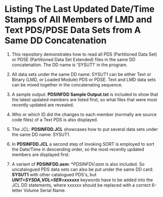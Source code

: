 # Listing The Last Updated Date/Time Stamps of All Members of LMD and Text PDS/PDSE Data Sets from A Same DD Concatenation

1. This repository demonstrates how to read all PDS (Partitioned Data Set) or PDSE (Partitioned Data Set Extended) files in the same DD concatenation. The DD name is 'SYSUT1' in the program.

2. All data sets under the same DD name: SYSUT1 can be either Text or Binary (LMD, or Loaded Module) PDS or PDSE. Text and LMD data sets can be mixed together in the concatenating sequence.

3. A sample output: **PDSINFDD Sample Output.txt** is included to show that the latest updated members are listed first, so what files that were most recently updated are revealed.

4. Who or which ID did the changes to each member (normally are source code files) of a Text PDS is also displayed.  

5. The JCL: **PDSINFDD.JCL** showcases how to put several data sets under the same DD name: SYSUT1.

6. In **PDSINFDD.JCL** a second step of invoking SORT is employed to sort the Date/Time in descending order, so the most recently updated members are displayed first.

7. A variant of **PDSINFDD.asm**: **PDSINFDV.asm* is also included. So uncatalogued PDS data sets can also be put under the same DD card: **SYSUT1** with other catalogued PDS's, but ***UNIT=SYSDA,VOL=SER=xxxxxx*** keywords have to be added into the JCL DD statements, where xxxxxx should be replaced with a correct 6-letter Volume Serial Name. 


